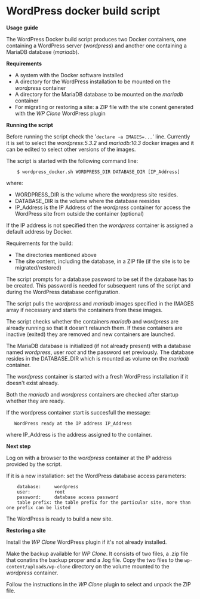 

# WordPress docker build script

**Usage guide**

The WordPress Docker build script produces two Docker containers, one containing a WordPress server (*wordpress*) and another one containing a MariaDB database (*mariadb*).

**Requirements**

- A system with the Docker software installed
- A directory for the WordPress installation to be mounted on the *wordpress* container
- A directory for the MariaDB database to be mounted on the *mariadb* container
- For migrating or restoring a site: a ZIP file with the site conent generated with the *WP Clone* WordPress plugin

**Running the script**

Before running the script check the '`declare -a IMAGES=...`' line. Currently it is set to select the *wordpress:5.3.2* and *mariadb:10.3* docker images and it can be edited to select other versions of the images.

The script is started with the following command line:
    
        $ wordpress_docker.sh WORDPRESS_DIR DATABASE_DIR [IP_Address]

where:

- WORDPRESS_DIR is the volume where the wordpress site resides.
- DATABASE_DIR is the volume where the database reesides
- IP_Address is the IP Address of the *wordpress* container for access the WordPress site from outside the container (optional)

If the IP address is not specified then the *wordpress* container is assigned a default address by Docker.

Requirements for the build:

- The directories mentioned above
- The site content, including the database, in a ZIP file (if the site is to be migrated/restored)

The script prompts for a database password to be set if the database has to be created. This password is needed for subsequent runs of the script and during the WordPress database configuration.

The script pulls the *wordpress* and *mariadb* images specified in the IMAGES array if necessary and starts the containers from these images.

The script checks whether the containers *mariadb* and *wordpress* are already running so that it doesn't relaunch them. If these containers are inactive (exited) they are removed and new containers are launched.

The MariaDB database is initialized (if not already present) with a database named *wordpress*, user *root* and the password set previously. The database resides in the DATABASE_DIR which is mounted as volume on the *mariadb* container.

The *wordpress* container is started with a fresh WordPress installation if it doesn't exist already.

Both the *mariadb* and *wordpress* containers are checked after startup whether they are ready.

If the wordpress container start is succesfull the message:
    


       WordPress ready at the IP address IP_Address

where IP_Address is the address assigned to the container.

**Next step**

Log on with a browser to the *wordpress* container at the IP address provided by the script.

If it is a new installation: set the WordPress database access parameters:

        database:     wordpress
        user:         root
        password:     database access password
        table prefix: the table prefix for the particular site, more than one prefix can be listed

The WordPress is ready to build a new site.

**Restoring a site**

Install the *WP Clone* WordPress plugin if it's not already installed.

Make the backup available for *WP Clone*. It consists of two files, a .zip file that conatins the backup proper and a .log file. Copy the two files to the `wp-content/uploads/wp-clone` directory on the volume mounted to the *wordpress* container.

Follow the instructions in the *WP Clone* plugin to select and unpack the ZIP file.


